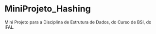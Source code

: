 # MiniProjeto_Hashing
Mini Projeto para a Disciplina de Estrutura de Dados, do Curso de BSI, do IFAL.
